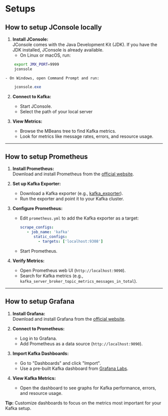 # Setups

## How to setup JConsole locally

1. **Install JConsole:**  
    JConsole comes with the Java Development Kit (JDK). If you have the JDK installed, JConsole is already available.  
    - On Linux or macOS, run:  
```bash
    export JMX_PORT=9999
    jconsole
```

    - On Windows, open Command Prompt and run:  
```powershell
    jconsole.exe
```

2. **Connect to Kafka:**  
    - Start JConsole.
    - Select the path of your local server

3. **View Metrics:**  
    - Browse the MBeans tree to find Kafka metrics.
    - Look for metrics like message rates, errors, and resource usage.

---

## How to setup Prometheus

1. **Install Prometheus:**  
    Download and install Prometheus from the [official website](https://prometheus.io/download/).

2. **Set up Kafka Exporter:**  
    - Download a Kafka exporter (e.g., [kafka_exporter](https://github.com/danielqsj/kafka_exporter)).
    - Run the exporter and point it to your Kafka cluster.

3. **Configure Prometheus:**  
    - Edit `prometheus.yml` to add the Kafka exporter as a target:
      ```yaml
      scrape_configs:
         - job_name: 'kafka'
            static_configs:
              - targets: ['localhost:9308']
      ```
    - Start Prometheus.

4. **Verify Metrics:**  
    - Open Prometheus web UI (`http://localhost:9090`).
    - Search for Kafka metrics (e.g., `kafka_server_broker_topic_metrics_messages_in_total`).

---

## How to setup Grafana

1. **Install Grafana:**  
    Download and install Grafana from the [official website](https://grafana.com/grafana/download).

2. **Connect to Prometheus:**  
    - Log in to Grafana.
    - Add Prometheus as a data source (`http://localhost:9090`).

3. **Import Kafka Dashboards:**  
    - Go to "Dashboards" and click "Import".
    - Use a pre-built Kafka dashboard from [Grafana Labs](https://grafana.com/grafana/dashboards/).

4. **View Kafka Metrics:**  
    - Open the dashboard to see graphs for Kafka performance, errors, and resource usage.

**Tip:** Customize dashboards to focus on the metrics most important for your Kafka setup.